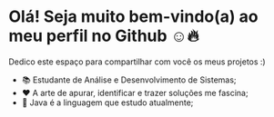 # Olá! Seja muito bem-vindo(a) ao meu perfil no Github ☺🔥
Dedico este espaço para compartilhar com você os meus projetos :)

- 📚 Estudante de Análise e Desenvolvimento de Sistemas;
- ❤ A arte de apurar, identificar e trazer soluções me fascina;
- 👯 Java é a linguagem que estudo atualmente;

